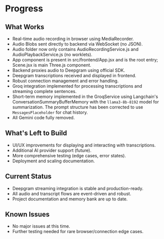 # Progress

## What Works

- Real-time audio recording in browser using MediaRecorder.
- Audio Blobs sent directly to backend via WebSocket (no JSON).
- Audio folder now only contains AudioRecordingService.js and AudioPlaybackService.js (no worklets).
- App component is present in src/frontend/App.jsx and is the root entry; Scene.jsx is main Three.js component.
- Backend proxies audio to Deepgram using official SDK.
- Deepgram transcriptions received and displayed in frontend.
- Robust connection management and error handling.
- Groq integration implemented for processing transcriptions and streaming complete sentences.
- Short-term memory implemented in the GroqService using Langchain's ConversationSummaryBufferMemory with the `llama3-8b-8192` model for summarization. The prompt structure has been corrected to use `MessagesPlaceholder` for chat history.
- All Gemini code fully removed.

## What's Left to Build

- UI/UX improvements for displaying and interacting with transcriptions.
- Additional AI provider support (future).
- More comprehensive testing (edge cases, error states).
- Deployment and scaling documentation.

## Current Status

- Deepgram streaming integration is stable and production-ready.
- All audio and transcript flows are event-driven and robust.
- Project documentation and memory bank are up to date.

## Known Issues

- No major issues at this time.
- Further testing needed for rare browser/connection edge cases.
